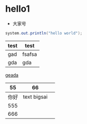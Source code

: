 
# hello1
* 大家号

```java
system.out.println("hello world");
```
|test|test|
|-----|---|
|gad|fsafsa|
|gda|gda|
[geada](http://biggsai.com)


| 55   | 66   |      |
| ---- | ---- | ---- |
|  你好  |text   bigsai   |      |
|    555  |      |      |
|   666   |      |      |